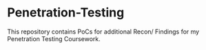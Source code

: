 # Penetration-Testing
This repository contains PoCs for additional Recon/ Findings for my Penetration Testing Coursework.
